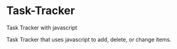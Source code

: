 # Task-Tracker
Task Tracker with javascript

Task Tracker that uses javascript to add, delete, or change items.
